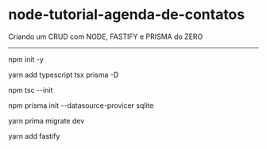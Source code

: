 # node-tutorial-agenda-de-contatos
Criando um CRUD com NODE, FASTIFY e PRISMA do ZERO

----------------------------
npm init -y

yarn add typescript tsx prisma -D

npm tsc --init

npm prisma init --datasource-provicer sqlite

yarn prima migrate dev

yarn add fastify